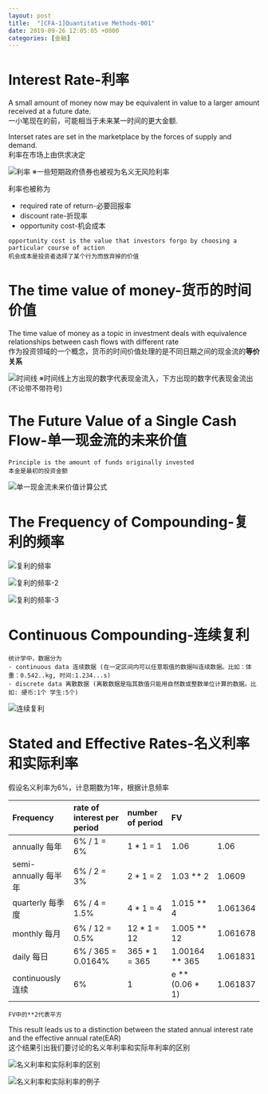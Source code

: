 ```yaml
---
layout: post
title:  "[CFA-1]Quantitative Methods-001"
date: 2019-09-26 12:05:05 +0800
categories: [金融]
---
```


# Interest Rate-利率
A small amount of money now may be equivalent in value to a larger amount received at a future date.  
一小笔现在的前，可能相当于未来某一时间的更大金额.

Interset rates are set in the marketplace by the forces of supply and demand.  
利率在市场上由供求决定

![利率](https://github.com/cantahu/cantahu.github.io/blob/master/pic/interestRateDesc.png?raw=true)
※一些短期政府债券也被视为名义无风险利率

利率也被称为
* required rate of return-必要回报率
* discount rate-折现率
* opportunity cost-机会成本

```
opportunity cost is the value that investors forgo by choosing a particular course of action
机会成本是投资者选择了某个行为而放弃掉的价值
```
# The time value of money-货币的时间价值
The time value of money as a topic in investment deals with equivalence relationships between cash flows with different rate  
作为投资领域的一个概念，货币的时间价值处理的是不同日期之间的现金流的**等价关系**

![时间线](https://github.com/cantahu/cantahu.github.io/blob/master/pic/timeline.png?raw=true)
※时间线上方出现的数字代表现金流入，下方出现的数字代表现金流出(不论带不带符号)

# The Future Value of a Single Cash Flow-单一现金流的未来价值
```
Principle is the amount of funds originally invested
本金是最初的投资金额
```

![单一现金流未来价值计算公式](https://github.com/cantahu/cantahu.github.io/blob/master/pic/%E5%8D%95%E4%B8%80%E7%8E%B0%E9%87%91%E6%B5%81%E6%9C%AA%E6%9D%A5%E4%BB%B7%E5%80%BC%E8%AE%A1%E7%AE%97.png?raw=true)

# The Frequency of Compounding-复利的频率
![复利的频率](https://github.com/cantahu/cantahu.github.io/blob/master/pic/%E5%A4%8D%E5%88%A9%E9%A2%91%E7%8E%87.png?raw=true)

![复利的频率-2](https://github.com/cantahu/cantahu.github.io/blob/master/pic/%E5%A4%8D%E5%88%A9%E7%9A%84%E9%A2%91%E7%8E%87-2.png?raw=true)

![复利的频率-3](https://github.com/cantahu/cantahu.github.io/blob/master/pic/%E5%A4%8D%E5%88%A9%E7%9A%84%E9%A2%91%E7%8E%87-3.png?raw=true)

# Continuous Compounding-连续复利
```
统计学中，数据分为
- continuous data 连续数据 (在一定区间内可以任意取值的数据叫连续数据。比如：体重：0.542..kg, 时间:1.234...s)
- discrete data 离散数据 (离散数据是指其数值只能用自然数或整数单位计算的数据。比如: 硬币:1个 学生:5个)
```
![连续复利](https://github.com/cantahu/cantahu.github.io/blob/master/pic/%E8%BF%9E%E7%BB%AD%E5%A4%8D%E5%88%A9.png?raw=true)

# Stated and Effective Rates-名义利率和实际利率
假设名义利率为6%，计息期数为1年，根据计息频率  

|Frequency|rate of interest per period|number of period|FV||
|:--|:--|:--|:--|:--|
|annually 每年| 6% / 1 = 6%| 1 * 1 = 1| 1.06| 1.06|
|semi-annually 每半年| 6% / 2 = 3% | 2 * 1 = 2| 1.03 ** 2| 1.0609|
|quarterly 每季度| 6% / 4 = 1.5% | 4 * 1 = 4 | 1.015 ** 4| 1.061364|
|monthly 每月| 6% / 12 = 0.5% | 12 * 1 = 12 | 1.005 ** 12| 1.061678|
|daily 每日| 6% / 365 = 0.0164% | 365 * 1 = 365| 1.00164 ** 365 | 1.061831|
|continuously 连续| 6% | 1 | e **  (0.06 * 1)| 1.061837|

`FV中的**2代表平方`

This result leads us to a distinction between the stated annual interest rate and the effective annual rate(EAR)  
这个结果引出我们要讨论的名义年利率和实际年利率的区别

![名义利率和实际利率的区别](https://github.com/cantahu/cantahu.github.io/blob/master/pic/%E5%90%8D%E4%B9%89%E5%88%A9%E7%8E%87%E5%92%8C%E5%AE%9E%E9%99%85%E5%88%A9%E7%8E%87%E7%9A%84%E5%8C%BA%E5%88%AB.png?raw=true)

![名义利率和实际利率的例子](https://github.com/cantahu/cantahu.github.io/blob/master/pic/%E5%90%8D%E4%B9%89%E5%88%A9%E7%8E%87%E5%92%8C%E5%AE%9E%E9%99%85%E5%88%A9%E7%8E%87%E7%9A%84%E4%BE%8B%E5%AD%90.png?raw=true)

